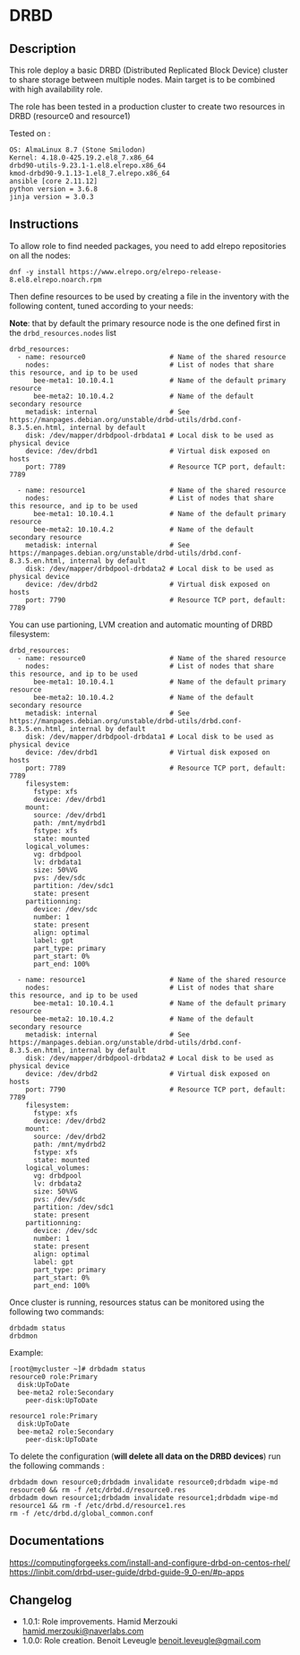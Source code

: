 # DRBD

## Description

This role deploy a basic DRBD (Distributed Replicated Block Device) cluster to share storage between multiple nodes.
Main target is to be combined with high availability role.

The role has been tested in a production cluster to create two resources in DRBD (resource0 and resource1)

Tested on : 
```
OS: AlmaLinux 8.7 (Stone Smilodon)
Kernel: 4.18.0-425.19.2.el8_7.x86_64
drbd90-utils-9.23.1-1.el8.elrepo.x86_64
kmod-drbd90-9.1.13-1.el8_7.elrepo.x86_64
ansible [core 2.11.12]
python version = 3.6.8
jinja version = 3.0.3
```

## Instructions

To allow role to find needed packages, you need to add elrepo repositories on 
all the nodes:

```
dnf -y install https://www.elrepo.org/elrepo-release-8.el8.elrepo.noarch.rpm
```

Then define resources to be used by creating a file in the inventory with the 
following content, tuned according to your needs:

**Note**: that by default the primary resource node is the one defined first in the ``drbd_resources.nodes`` list

```
drbd_resources:
  - name: resource0                     # Name of the shared resource
    nodes:                              # List of nodes that share this resource, and ip to be used
      bee-meta1: 10.10.4.1              # Name of the default primary resource
      bee-meta2: 10.10.4.2              # Name of the default secondary resource
    metadisk: internal                  # See https://manpages.debian.org/unstable/drbd-utils/drbd.conf-8.3.5.en.html, internal by default
    disk: /dev/mapper/drbdpool-drbdata1 # Local disk to be used as physical device
    device: /dev/drbd1                  # Virtual disk exposed on hosts
    port: 7789                          # Resource TCP port, default: 7789
    
  - name: resource1                     # Name of the shared resource
    nodes:                              # List of nodes that share this resource, and ip to be used
      bee-meta1: 10.10.4.1              # Name of the default primary resource
      bee-meta2: 10.10.4.2              # Name of the default secondary resource
    metadisk: internal                  # See https://manpages.debian.org/unstable/drbd-utils/drbd.conf-8.3.5.en.html, internal by default
    disk: /dev/mapper/drbdpool-drbdata2 # Local disk to be used as physical device
    device: /dev/drbd2                  # Virtual disk exposed on hosts
    port: 7790                          # Resource TCP port, default: 7789    
```

You can use partioning, LVM creation and automatic mounting of DRBD filesystem:

```
drbd_resources:
  - name: resource0                     # Name of the shared resource
    nodes:                              # List of nodes that share this resource, and ip to be used
      bee-meta1: 10.10.4.1              # Name of the default primary resource
      bee-meta2: 10.10.4.2              # Name of the default secondary resource
    metadisk: internal                  # See https://manpages.debian.org/unstable/drbd-utils/drbd.conf-8.3.5.en.html, internal by default
    disk: /dev/mapper/drbdpool-drbdata1 # Local disk to be used as physical device
    device: /dev/drbd1                  # Virtual disk exposed on hosts
    port: 7789                          # Resource TCP port, default: 7789
    filesystem:
      fstype: xfs
      device: /dev/drbd1
    mount:
      source: /dev/drbd1
      path: /mnt/mydrbd1
      fstype: xfs
      state: mounted
    logical_volumes:
      vg: drbdpool
      lv: drbdata1
      size: 50%VG
      pvs: /dev/sdc
      partition: /dev/sdc1
      state: present
    partitionning:
      device: /dev/sdc
      number: 1
      state: present
      align: optimal
      label: gpt
      part_type: primary
      part_start: 0%
      part_end: 100%

  - name: resource1                     # Name of the shared resource
    nodes:                              # List of nodes that share this resource, and ip to be used
      bee-meta1: 10.10.4.1              # Name of the default primary resource
      bee-meta2: 10.10.4.2              # Name of the default secondary resource
    metadisk: internal                  # See https://manpages.debian.org/unstable/drbd-utils/drbd.conf-8.3.5.en.html, internal by default
    disk: /dev/mapper/drbdpool-drbdata2 # Local disk to be used as physical device
    device: /dev/drbd2                  # Virtual disk exposed on hosts
    port: 7790                          # Resource TCP port, default: 7789
    filesystem:
      fstype: xfs
      device: /dev/drbd2
    mount:
      source: /dev/drbd2
      path: /mnt/mydrbd2
      fstype: xfs
      state: mounted
    logical_volumes:
      vg: drbdpool
      lv: drbdata2
      size: 50%VG
      pvs: /dev/sdc
      partition: /dev/sdc1
      state: present
    partitionning:
      device: /dev/sdc
      number: 1
      state: present
      align: optimal
      label: gpt
      part_type: primary
      part_start: 0%
      part_end: 100%
```
    
Once cluster is running, resources status can be monitored using the following two commands:

```
drbdadm status
drbdmon
```

Example:
```
[root@mycluster ~]# drbdadm status
resource0 role:Primary
  disk:UpToDate
  bee-meta2 role:Secondary
    peer-disk:UpToDate

resource1 role:Primary
  disk:UpToDate
  bee-meta2 role:Secondary
    peer-disk:UpToDate
```




To delete the configuration (**will delete all data on the DRBD devices**)
run the following commands :

```
drbdadm down resource0;drbdadm invalidate resource0;drbdadm wipe-md resource0 && rm -f /etc/drbd.d/resource0.res
drbdadm down resource1;drbdadm invalidate resource1;drbdadm wipe-md resource1 && rm -f /etc/drbd.d/resource1.res
rm -f /etc/drbd.d/global_common.conf
```

## Documentations

https://computingforgeeks.com/install-and-configure-drbd-on-centos-rhel/
https://linbit.com/drbd-user-guide/drbd-guide-9_0-en/#p-apps

## Changelog

* 1.0.1: Role improvements. Hamid Merzouki <hamid.merzouki@naverlabs.com>
* 1.0.0: Role creation. Benoit Leveugle <benoit.leveugle@gmail.com>
